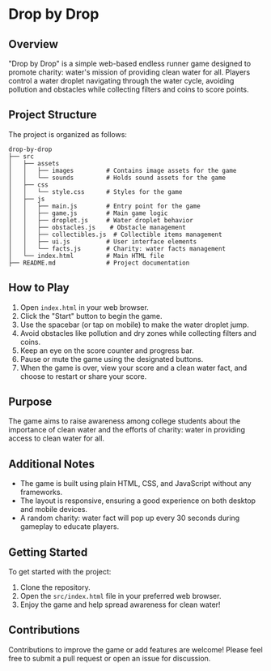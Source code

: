 # Drop by Drop

## Overview
"Drop by Drop" is a simple web-based endless runner game designed to promote charity: water's mission of providing clean water for all. Players control a water droplet navigating through the water cycle, avoiding pollution and obstacles while collecting filters and coins to score points.

## Project Structure
The project is organized as follows:

```
drop-by-drop
├── src
│   ├── assets
│   │   ├── images         # Contains image assets for the game
│   │   └── sounds         # Holds sound assets for the game
│   ├── css
│   │   └── style.css      # Styles for the game
│   ├── js
│   │   ├── main.js        # Entry point for the game
│   │   ├── game.js        # Main game logic
│   │   ├── droplet.js     # Water droplet behavior
│   │   ├── obstacles.js    # Obstacle management
│   │   ├── collectibles.js  # Collectible items management
│   │   ├── ui.js          # User interface elements
│   │   └── facts.js       # Charity: water facts management
│   └── index.html         # Main HTML file
├── README.md              # Project documentation
```

## How to Play
1. Open `index.html` in your web browser.
2. Click the "Start" button to begin the game.
3. Use the spacebar (or tap on mobile) to make the water droplet jump.
4. Avoid obstacles like pollution and dry zones while collecting filters and coins.
5. Keep an eye on the score counter and progress bar.
6. Pause or mute the game using the designated buttons.
7. When the game is over, view your score and a clean water fact, and choose to restart or share your score.

## Purpose
The game aims to raise awareness among college students about the importance of clean water and the efforts of charity: water in providing access to clean water for all.

## Additional Notes
- The game is built using plain HTML, CSS, and JavaScript without any frameworks.
- The layout is responsive, ensuring a good experience on both desktop and mobile devices.
- A random charity: water fact will pop up every 30 seconds during gameplay to educate players.

## Getting Started
To get started with the project:
1. Clone the repository.
2. Open the `src/index.html` file in your preferred web browser.
3. Enjoy the game and help spread awareness for clean water!

## Contributions
Contributions to improve the game or add features are welcome! Please feel free to submit a pull request or open an issue for discussion.